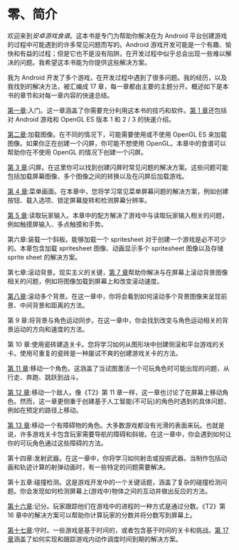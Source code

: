# 零、简介

欢迎来到*安卓游戏食谱*。这本书是专门为帮助你解决在为 Android 平台创建游戏的过程中可能遇到的许多常见问题而写的。Android 游戏开发可能是一个有趣、愉快和有益的过程；但是它也不是没有陷阱。在开发过程中似乎总会出现一些难以解决的问题。我希望这本书能为你提供这些解决方案。

我为 Android 开发了多个游戏，在开发过程中遇到了很多问题。我的经历，以及我找到的解决方法，被汇编成 17 章，每一章都由主要的主题分开。概述如下是本书的章节和对每一章内容的快速总结。

[第一章](01.html):入门。这一章涵盖了你需要充分利用这本书的技巧和软件。[第 1 章](01.html)还包括对 Android 游戏和 OpenGL ES 版本 1 和 2 / 3 的快速介绍。

[第二章](02.html):加载图像。在不同的情况下，可能需要使用或不使用 OpenGL ES 来加载图像。如果你正在创建一个闪屏，你可能不想使用 OpenGL。本章中的食谱可以帮助你在不使用 OpenGL 的情况下创建一个闪屏。

[第 3 章](03.html):闪屏。在这里你可以找到创建闪屏时常见问题的解决方案。这些问题可能包括加载屏幕图像、多个图像之间的转换以及在闪屏后加载游戏。

[第 4 章](04.html):菜单画面。在本章中，您将学习常见菜单屏幕问题的解决方案，例如创建按钮、载入选项、锁定屏幕旋转和检测屏幕分辨率。

[第 5 章](05.html):读取玩家输入。本章中的配方解决了游戏中与读取玩家输入相关的问题，例如触摸屏输入、多点触摸和手势。

第六章:装载一个斜板。能够加载一个 spritesheet 对于创建一个游戏是必不可少的。本章包含加载 spritesheet 图像、动画显示多个 spritesheet 图像以及存储 sprite sheet 的解决方案。

第七章:滚动背景。现实主义的关键，[第 7 章](07.html)帮助你解决与在屏幕上滚动背景图像相关的问题，例如将图像加载到屏幕上和改变滚动速度。

[第八章](08.html):滚动多个背景。在这一章中，你将会看到如何滚动多个背景图像来呈现前景、中间背景和距离的方法。

第 9 章:将背景与角色运动同步。在这一章中，你会找到改变与角色运动相关的背景运动的方向和速度的方法。

第 10 章:使用瓷砖建造关卡。您将学习如何从图形块中创建侧滚和平台游戏的关卡。使用可重复的瓷砖是一种屡试不爽的创建游戏关卡的方法。

[第 11 章](11.html):移动一个角色。这涵盖了当试图激活一个可玩角色时可能出现的问题，从行走、奔跑、跳跃到战斗。

[第 12 章](12.html):移动一个敌人。像《T2》第 11 章一样，这一章也讨论了在屏幕上移动角色。然而，这一章更侧重于创建基于人工智能(不可玩)的角色时遇到的具体问题，例如在预定的路径上移动。

[第 13 章](13.html):移动一个有障碍物的角色。大多数游戏都没有光滑的表面来玩。也就是说，许多游戏关卡包含玩家需要导航的障碍和斜坡。在这一章中，你会遇到如何让你的可玩角色通过这些障碍的方法。

第十四章:发射武器。在这一章中，你将学习如何射击或投掷武器。当制作包括动画和轨迹计算的射弹动画时，有一些特定的问题需要解决。

第十五章:碰撞检测。这是游戏开发中的一个关键话题，涵盖了复杂的碰撞检测问题。你会发现如何检测屏幕上(游戏中)物体之间的互动并做出反应的方法。

[第十六章](16.html):记分。玩家跟踪他们在游戏中的进程的一种方式是通过分数。《T2》第 16 章中的解决方案可以帮助你计算玩家的分数并将分数写到屏幕上。

[第十七章](17.html):守时。一些游戏是基于时间的，或者包含基于时间的关卡和挑战。[第 17 章](17.html)涵盖了如何实现和跟踪游戏内动作调度时间到期的解决方案。